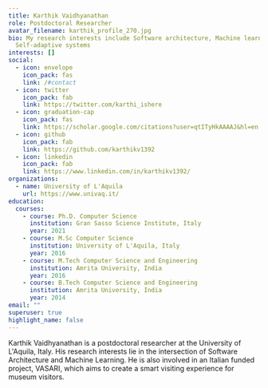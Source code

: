 ```yaml
---
title: Karthik Vaidhyanathan
role: Postdoctoral Researcher
avatar_filename: karthik_profile_270.jpg
bio: My research interests include Software architecture, Machine learning and
  Self-adaptive systems
interests: []
social:
  - icon: envelope
    icon_pack: fas
    link: /#contact
  - icon: twitter
    icon_pack: fab
    link: https://twitter.com/karthi_ishere
  - icon: graduation-cap
    icon_pack: fas
    link: https://scholar.google.com/citations?user=qtITyHkAAAAJ&hl=en
  - icon: github
    icon_pack: fab
    link: https://github.com/karthikv1392
  - icon: linkedin
    icon_pack: fab
    link: https://www.linkedin.com/in/karthikv1392/
organizations:
  - name: University of L'Aquila
    url: https://www.univaq.it/
education:
  courses:
    - course: Ph.D. Computer Science
      institution: Gran Sasso Science Institute, Italy
      year: 2021
    - course: M.Sc Computer Science
      institution: University of L'Aquila, Italy
      year: 2016
    - course: M.Tech Computer Science and Engineering
      institution: Amrita University, India
      year: 2016
    - course: B.Tech Computer Science and Engineering
      institution: Amrita University, India
      year: 2014
email: ""
superuser: true
highlight_name: false
---
```

Karthik Vaidhyanathan is a postdoctoral researcher at the University of L'Aquila, Italy. His research interests lie in the intersection of Software Architecture and Machine Learning. He is also involved in an Italian funded project, VASARI, which aims to create a smart visiting experience for museum visitors.